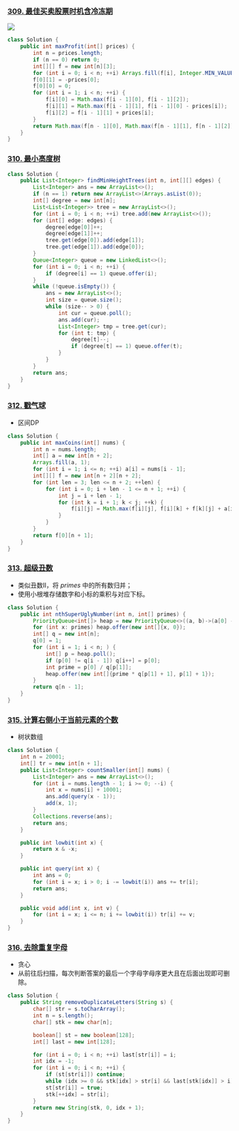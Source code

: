 ### [309. 最佳买卖股票时机含冷冻期](https://leetcode-cn.com/problems/best-time-to-buy-and-sell-stock-with-cooldown/)

![](https://i.loli.net/2021/06/16/sAnGN9qw2d3o5Bf.png)

```java
class Solution {
    public int maxProfit(int[] prices) {
        int n = prices.length;
        if (n == 0) return 0;
        int[][] f = new int[n][3];
        for (int i = 0; i < n; ++i) Arrays.fill(f[i], Integer.MIN_VALUE);
        f[0][1] = -prices[0];
        f[0][0] = 0;
        for (int i = 1; i < n; ++i) {
            f[i][0] = Math.max(f[i - 1][0], f[i - 1][2]);
            f[i][1] = Math.max(f[i - 1][1], f[i - 1][0] - prices[i]);
            f[i][2] = f[i - 1][1] + prices[i];
        }
        return Math.max(f[n - 1][0], Math.max(f[n - 1][1], f[n - 1][2]));
    }
}
```

### [310. 最小高度树](https://leetcode-cn.com/problems/minimum-height-trees/)

```java
class Solution {
    public List<Integer> findMinHeightTrees(int n, int[][] edges) {
        List<Integer> ans = new ArrayList<>();
        if (n == 1) return new ArrayList<>(Arrays.asList(0));
        int[] degree = new int[n];
        List<List<Integer>> tree = new ArrayList<>();
        for (int i = 0; i < n; ++i) tree.add(new ArrayList<>());
        for (int[] edge: edges) {
            degree[edge[0]]++;
            degree[edge[1]]++;
            tree.get(edge[0]).add(edge[1]);
            tree.get(edge[1]).add(edge[0]);
        }
        Queue<Integer> queue = new LinkedList<>();
        for (int i = 0; i < n; ++i) {
            if (degree[i] == 1) queue.offer(i);
        }
        while (!queue.isEmpty()) {
            ans = new ArrayList<>();
            int size = queue.size();
            while (size-- > 0) {
                int cur = queue.poll();
                ans.add(cur);
                List<Integer> tmp = tree.get(cur);
                for (int t: tmp) {
                    degree[t]--;
                    if (degree[t] == 1) queue.offer(t);
                }
            }
        }
        return ans;
    }
}
```

### [312. 戳气球](https://leetcode-cn.com/problems/burst-balloons/)

* 区间DP

```java
class Solution {
    public int maxCoins(int[] nums) {
        int n = nums.length;
        int[] a = new int[n + 2];
        Arrays.fill(a, 1);
        for (int i = 1; i <= n; ++i) a[i] = nums[i - 1];
        int[][] f = new int[n + 2][n + 2];
        for (int len = 3; len <= n + 2; ++len) {
            for (int i = 0; i + len - 1 <= n + 1; ++i) {
                int j = i + len - 1;
                for (int k = i + 1; k < j; ++k) {
                    f[i][j] = Math.max(f[i][j], f[i][k] + f[k][j] + a[i] * a[j] * a[k]);
                }
            }
        }
        return f[0][n + 1];
    }
}
```

### [313. 超级丑数](https://leetcode-cn.com/problems/super-ugly-number/)

* 类似丑数II，将  $primes$ 中的所有数归并；
* 使用小根堆存储数字和小标的乘积与对应下标。

```java
class Solution {
    public int nthSuperUglyNumber(int n, int[] primes) {
        PriorityQueue<int[]> heap = new PriorityQueue<>((a, b)->(a[0] - b[0]));
        for (int x: primes) heap.offer(new int[]{x, 0});
        int[] q = new int[n];
        q[0] = 1;
        for (int i = 1; i < n; ) {
            int[] p = heap.poll();
            if (p[0] != q[i - 1]) q[i++] = p[0];
            int prime = p[0] / q[p[1]];
            heap.offer(new int[]{prime * q[p[1] + 1], p[1] + 1});
        }
        return q[n - 1];
    }
}
```

### [315. 计算右侧小于当前元素的个数](https://leetcode-cn.com/problems/count-of-smaller-numbers-after-self/)

* 树状数组

```java
class Solution {
    int n = 20001;
    int[] tr = new int[n + 1];
    public List<Integer> countSmaller(int[] nums) {
        List<Integer> ans = new ArrayList<>();
        for (int i = nums.length - 1; i >= 0; --i) {
            int x = nums[i] + 10001;
            ans.add(query(x - 1));
            add(x, 1);
        }
        Collections.reverse(ans);
        return ans;
    }

    public int lowbit(int x) {
        return x & -x;
    }

    public int query(int x) {
        int ans = 0;
        for (int i = x; i > 0; i -= lowbit(i)) ans += tr[i];
        return ans;
    }

    public void add(int x, int v) {
        for (int i = x; i <= n; i += lowbit(i)) tr[i] += v;
    }
}
```

### [316. 去除重复字母](https://leetcode-cn.com/problems/remove-duplicate-letters/)

* 贪心
* 从前往后扫描，每次判断答案的最后一个字母字母序更大且在后面出现即可删除。

```java
class Solution {
    public String removeDuplicateLetters(String s) {
        char[] str = s.toCharArray();
        int n = s.length();
        char[] stk = new char[n];

        boolean[] st = new boolean[128];
        int[] last = new int[128];

        for (int i = 0; i < n; ++i) last[str[i]] = i;
        int idx = -1;
        for (int i = 0; i < n; ++i) {
            if (st[str[i]]) continue;
            while (idx >= 0 && stk[idx] > str[i] && last[stk[idx]] > i) st[stk[idx--]] = false;
            st[str[i]] = true;
            stk[++idx] = str[i];
        }
        return new String(stk, 0, idx + 1);
    }
}
```





